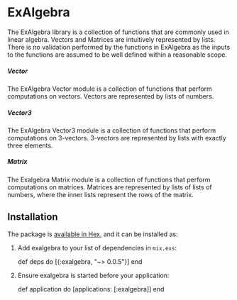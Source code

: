 # ExAlgebra

The ExAlgebra library is a collection of functions that are commonly used in linear algebra. Vectors and Matrices are intuitively represented by lists. There is no validation performed by the functions in ExAlgebra as the inputs to the functions are assumed to be well defined within a reasonable scope.

##### Vector
The ExAlgebra Vector module is a collection of functions that perform
computations on vectors. Vectors are represented by lists of numbers.

##### Vector3
The ExAlgebra Vector3 module is a collection of functions that perform computations on 3-vectors. 3-vectors are represented by lists with exactly
three elements.

##### Matrix
The Exalgebra Matrix module is a collection of functions that perform computations on matrices. Matrices are represented by lists of lists of numbers, where the inner lists represent the rows of the matrix.

## Installation

The package is [available in Hex](https://hex.pm/packages/exalgebra), and it can be installed as:

  1. Add exalgebra to your list of dependencies in `mix.exs`:

        def deps do
          [{:exalgebra, "~> 0.0.5"}]
        end

  2. Ensure exalgebra is started before your application:

        def application do
          [applications: [:exalgebra]]
        end

